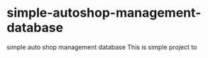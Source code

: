 # simple-autoshop-management-database
simple auto shop management database
This is simple project to 
